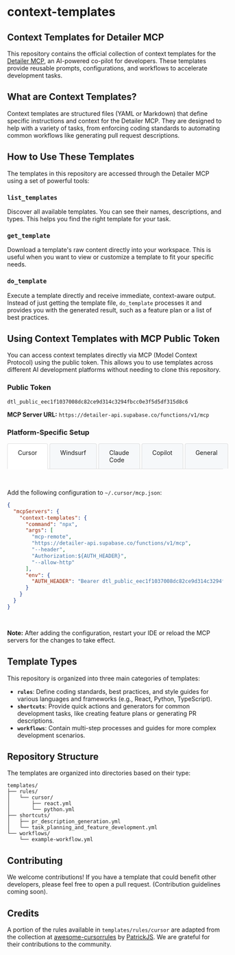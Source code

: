 # context-templates

## Context Templates for Detailer MCP

This repository contains the official collection of context templates for the [Detailer MCP](https://detailer.ginylil.com), an AI-powered co-pilot for developers. These templates provide reusable prompts, configurations, and workflows to accelerate development tasks.

## What are Context Templates?

Context templates are structured files (YAML or Markdown) that define specific instructions and context for the Detailer MCP. They are designed to help with a variety of tasks, from enforcing coding standards to automating common workflows like generating pull request descriptions.

## How to Use These Templates

The templates in this repository are accessed through the Detailer MCP using a set of powerful tools:

### `list_templates`
Discover all available templates. You can see their names, descriptions, and types. This helps you find the right template for your task.

### `get_template`
Download a template's raw content directly into your workspace. This is useful when you want to view or customize a template to fit your specific needs.

### `do_template`
Execute a template directly and receive immediate, context-aware output. Instead of just getting the template file, `do_template` processes it and provides you with the generated result, such as a feature plan or a list of best practices.

## Using Context Templates with MCP Public Token

You can access context templates directly via MCP (Model Context Protocol) using the public token. This allows you to use templates across different AI development platforms without needing to clone this repository.

### Public Token

```
dtl_public_eec1f1037008dc82ce9d314c3294fbcc0e3f5d5df315d8c6
```

**MCP Server URL:** `https://detailer-api.supabase.co/functions/v1/mcp`

### Platform-Specific Setup

<input type="radio" id="tab-cursor" name="ide-tabs" checked="checked">
<input type="radio" id="tab-windsurf" name="ide-tabs">
<input type="radio" id="tab-claude" name="ide-tabs">
<input type="radio" id="tab-copilot" name="ide-tabs">
<input type="radio" id="tab-general" name="ide-tabs">

<div class="tabs">
  <label for="tab-cursor">Cursor</label>
  <label for="tab-windsurf">Windsurf</label>
  <label for="tab-claude">Claude Code</label>
  <label for="tab-copilot">Copilot</label>
  <label for="tab-general">General</label>
</div>

<div class="tab-content">
  <div class="tab-pane" id="content-cursor">
    
Add the following configuration to `~/.cursor/mcp.json`:

```json
{
  "mcpServers": {
    "context-templates": {
      "command": "npx",
      "args": [
        "mcp-remote",
        "https://detailer-api.supabase.co/functions/v1/mcp",
        "--header",
        "Authorization:${AUTH_HEADER}",
        "--allow-http"
      ],
      "env": {
        "AUTH_HEADER": "Bearer dtl_public_eec1f1037008dc82ce9d314c3294fbcc0e3f5d5df315d8c6"
      }
    }
  }
}
```

  </div>

  <div class="tab-pane" id="content-windsurf">
    
Add the following configuration to your Windsurf MCP settings file (typically `~/.windsurf/mcp.json` or in the Windsurf settings):

```json
{
  "mcpServers": {
    "context-templates": {
      "command": "npx",
      "args": [
        "mcp-remote",
        "https://detailer-api.supabase.co/functions/v1/mcp",
        "--header",
        "Authorization:${AUTH_HEADER}",
        "--allow-http"
      ],
      "env": {
        "AUTH_HEADER": "Bearer dtl_public_eec1f1037008dc82ce9d314c3294fbcc0e3f5d5df315d8c6"
      }
    }
  }
}
```

  </div>

  <div class="tab-pane" id="content-claude">
    
Add the following configuration to your Claude Code MCP settings:

```json
{
  "mcpServers": {
    "context-templates": {
      "command": "npx",
      "args": [
        "mcp-remote",
        "https://detailer-api.supabase.co/functions/v1/mcp",
        "--header",
        "Authorization:${AUTH_HEADER}",
        "--allow-http"
      ],
      "env": {
        "AUTH_HEADER": "Bearer dtl_public_eec1f1037008dc82ce9d314c3294fbcc0e3f5d5df315d8c6"
      }
    }
  }
}
```

  </div>

  <div class="tab-pane" id="content-copilot">
    
For GitHub Copilot, configure MCP in your Copilot settings (location may vary by installation):

```json
{
  "mcpServers": {
    "context-templates": {
      "command": "npx",
      "args": [
        "mcp-remote",
        "https://detailer-api.supabase.co/functions/v1/mcp",
        "--header",
        "Authorization:${AUTH_HEADER}",
        "--allow-http"
      ],
      "env": {
        "AUTH_HEADER": "Bearer dtl_public_eec1f1037008dc82ce9d314c3294fbcc0e3f5d5df315d8c6"
      }
    }
  }
}
```

  </div>

  <div class="tab-pane" id="content-general">
    
For any other tool that supports MCP, use this standard configuration format:

```json
{
  "mcpServers": {
    "context-templates": {
      "command": "npx",
      "args": [
        "mcp-remote",
        "https://detailer-api.supabase.co/functions/v1/mcp",
        "--header",
        "Authorization:${AUTH_HEADER}",
        "--allow-http"
      ],
      "env": {
        "AUTH_HEADER": "Bearer dtl_public_eec1f1037008dc82ce9d314c3294fbcc0e3f5d5df315d8c6"
      }
    }
  }
}
```

  </div>
</div>

<style>
input[type="radio"] { display: none; }
.tabs {
  display: flex;
  border-bottom: 1px solid #ddd;
  margin-bottom: 1rem;
}
.tabs label {
  padding: 0.75rem 1.5rem;
  cursor: pointer;
  background: #f6f8fa;
  border: 1px solid #ddd;
  border-bottom: none;
  margin-right: 0.25rem;
  border-radius: 4px 4px 0 0;
  user-select: none;
}
.tabs label:hover {
  background: #e1e4e8;
}
input[type="radio"]:checked + .tabs label[for="tab-cursor"],
#tab-cursor:checked ~ .tabs label[for="tab-cursor"],
#tab-windsurf:checked ~ .tabs label[for="tab-windsurf"],
#tab-claude:checked ~ .tabs label[for="tab-claude"],
#tab-copilot:checked ~ .tabs label[for="tab-copilot"],
#tab-general:checked ~ .tabs label[for="tab-general"] {
  background: white;
  border-bottom: 1px solid white;
  margin-bottom: -1px;
  position: relative;
  z-index: 1;
}
.tab-content {
  position: relative;
}
.tab-pane {
  display: none;
  padding: 1rem 0;
}
#tab-cursor:checked ~ .tab-content #content-cursor,
#tab-windsurf:checked ~ .tab-content #content-windsurf,
#tab-claude:checked ~ .tab-content #content-claude,
#tab-copilot:checked ~ .tab-content #content-copilot,
#tab-general:checked ~ .tab-content #content-general {
  display: block;
}
</style>

**Note:** After adding the configuration, restart your IDE or reload the MCP servers for the changes to take effect.

## Template Types

This repository is organized into three main categories of templates:

-   **`rules`**: Define coding standards, best practices, and style guides for various languages and frameworks (e.g., React, Python, TypeScript).
-   **`shortcuts`**: Provide quick actions and generators for common development tasks, like creating feature plans or generating PR descriptions.
-   **`workflows`**: Contain multi-step processes and guides for more complex development scenarios.

## Repository Structure

The templates are organized into directories based on their type:

```
templates/
├── rules/
│   └── cursor/
│       ├── react.yml
│       └── python.yml
├── shortcuts/
│   ├── pr_description_generation.yml
│   └── task_planning_and_feature_development.yml
└── workflows/
    └── example-workflow.yml
```

## Contributing

We welcome contributions! If you have a template that could benefit other developers, please feel free to open a pull request. (Contribution guidelines coming soon).

## Credits

A portion of the rules available in `templates/rules/cursor` are adapted from the collection at [awesome-cursorrules](https://github.com/PatrickJS/awesome-cursorrules/tree/main/rules-new) by [PatrickJS](https://github.com/PatrickJS). We are grateful for their contributions to the community.
